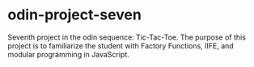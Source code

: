 # odin-project-seven
Seventh project in the odin sequence: Tic-Tac-Toe. The purpose of this project is to familiarize the student with Factory Functions, IIFE, and modular programming in JavaScript.
